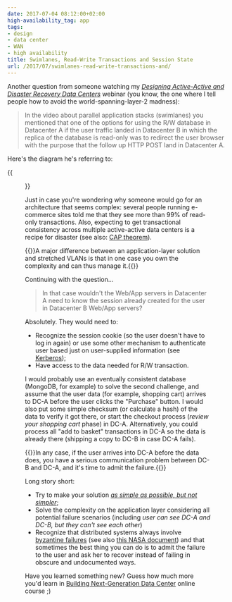 ```yaml
---
date: 2017-07-04 08:12:00+02:00
high-availability_tag: app
tags:
- design
- data center
- WAN
- high availability
title: Swimlanes, Read-Write Transactions and Session State
url: /2017/07/swimlanes-read-write-transactions-and/
---
```

Another question from someone watching my [*Designing Active-Active and Disaster Recovery Data Centers*](http://www.ipspace.net/Designing_Active-Active_and_Disaster_Recovery_Data_Centers) webinar (you know, the one where I tell people how to avoid the world-spanning-layer-2 madness):

> In the video about parallel application stacks (swimlanes) you mentioned that one of the options for using the R/W database in Datacenter A if the user traffic landed in Datacenter B in which the replica of the database is read-only was to redirect the user browser with the purpose that the follow up HTTP POST land in Datacenter A.

Here's the diagram he's referring to:
<!--more-->
{{<figure src="/2017/07/s1600-AA-Redirects.jpg">}}

Just in case you're wondering why someone would go for an architecture that seems complex: several people running e-commerce sites told me that they see more than 99% of read-only transactions. Also, expecting to get transactional consistency across multiple active-active data centers is a recipe for disaster (see also: [CAP theorem](https://en.wikipedia.org/wiki/CAP_theorem)).

{{<note info>}}A major difference between an application-layer solution and stretched VLANs is that in one case you own the complexity and can thus manage it.{{</note>}}

Continuing with the question...

> In that case wouldn\'t the Web/App servers in Datacenter A need to know the session already created for the user in Datacenter B Web/App servers?

Absolutely. They would need to:

-   Recognize the session cookie (so the user doesn't have to log in again) or use some other mechanism to authenticate user based just on user-supplied information (see [Kerberos](https://en.wikipedia.org/wiki/Kerberos_(protocol)));
-   Have access to the data needed for R/W transaction.

I would probably use an eventually consistent database (MongoDB, for example) to solve the second challenge, and assume that the user data (for example, shopping cart) arrives to DC-A before the user clicks the \"Purchase\" button. I would also put some simple checksum (or calculate a hash) of the data to verify it got there, or start the checkout process (*review your shopping cart* phase) in DC-A. Alternatively, you could process all "add to basket" transactions in DC-A so the data is already there (shipping a copy to DC-B in case DC-A fails).

{{<note>}}In any case, if the user arrives into DC-A before the data does, you have a serious communication problem between DC-B and DC-A, and it's time to admit the failure.{{</note>}}

Long story short:

-   Try to make your solution [*as simple as possible, but not simpler*](http://quoteinvestigator.com/2011/05/13/einstein-simple/);
-   Solve the complexity on the application layer considering all potential failure scenarios (including *user can see DC-A and DC-B, but they can't see each other*)
-   Recognize that distributed systems always involve [byzantine failures](https://en.wikipedia.org/wiki/Byzantine_fault_tolerance) (see also [this NASA document](https://c3.nasa.gov/dashlink/static/media/other/ObservedFailures1.html)) and that sometimes the best thing you can do is to admit the failure to the user and ask her to recover instead of failing in obscure and undocumented ways.

Have you learned something new? Guess how much more you'd learn in [Building Next-Generation Data Center](http://www.ipspace.net/Building_Next-Generation_Data_Center) online course ;)
